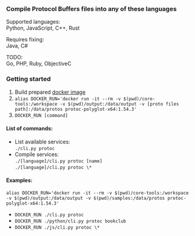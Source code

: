 ### Compile Protocol Buffers files into any of these languages
Supported languages: \
Python, JavaScript, C++, Rust

Requires fixing: \
Java, C#

TODO: \
Go, PHP, Ruby, ObjectiveC

### Getting started
1) Build prepared [docker image](docker/protoc-polyglot-x64.dockerfile)
2) `alias DOCKER_RUN='docker run -it --rm -v $(pwd)/core-tools:/workspace -v $(pwd)/output:/data/output -v [proto files path]:/data/protos protoc-polyglot-x64:1.54.3'`
3) `DOCKER_RUN [command]`

#### List of commands:
- List available services: \
  `./cli.py protoc`
- Compile services: \
  `./[language]/cli.py protoc [name]` \
  `./[language]/cli.py protoc \*`

#### Examples:
`alias DOCKER_RUN='docker run -it --rm -v $(pwd)/core-tools:/workspace -v $(pwd)/output:/data/output -v $(pwd)/samples:/data/protos protoc-polyglot-x64:1.54.3'`
- `DOCKER_RUN ./cli.py protoc`
- `DOCKER_RUN ./python/cli.py protoc bookclub`
- `DOCKER_RUN ./js/cli.py protoc \*`
